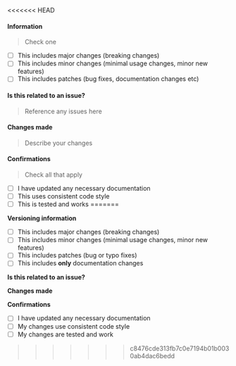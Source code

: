 <<<<<<< HEAD
#### Information

> Check one

- [ ] This includes major changes (breaking changes)
- [ ] This includes minor changes (minimal usage changes, minor new features)
- [ ] This includes patches (bug fixes, documentation changes etc)

#### Is this related to an issue?

> Reference any issues here

#### Changes made

> Describe your changes

#### Confirmations

> Check all that apply

- [ ] I have updated any necessary documentation
- [ ] This uses consistent code style
- [ ] This is tested and works
=======
<!--
	Thank you for contributing to Discord Tickets.
	If you haven't already, please read the CONTRIBUTING file (.github/CONTRIBUTING.md) before creating a pull request.
	Unless this pull request is for something minor like a fixing a typo, you should create an issue first.
-->

**Versioning information**

<!-- Please select **one** by replacing the space with an `x`: `[X]` -->

- [ ] This includes major changes (breaking changes)
- [ ] This includes minor changes (minimal usage changes, minor new features)
- [ ] This includes patches (bug or typo fixes)
- [ ] This includes **only** documentation changes

**Is this related to an issue?**

<!-- Reference any issues here -->

**Changes made**

<!-- Describe your changes -->

**Confirmations**

<!-- Select **all that apply** by replacing the space with an `x`: `[X]` -->

- [ ] I have updated any necessary documentation
- [ ] My changes use consistent code style
- [ ] My changes are tested and work
>>>>>>> c8476cde313fb7c0e7194b01b0030ab4dac6bedd
